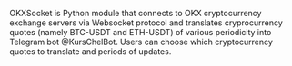 OKXSocket is Python module that connects to OKX cryptocurrency exchange servers via Websocket protocol and translates cryprocurrency quotes (namely BTC-USDT and ETH-USDT) of various periodicity into Telegram bot @KursChelBot. Users can choose which cryptocurrency quotes to translate and periods of updates.